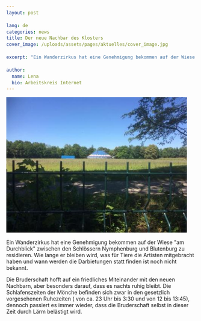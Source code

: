 ```yaml
---
layout: post

lang: de
categories: news
title: Der neue Nachbar des Klosters
cover_image: /uploads/assets/pages/aktuelles/cover_image.jpg

excerpt: "Ein Wanderzirkus hat eine Genehmigung bekommen auf der Wiese \"am Durchblick\" zwischen den Schlössern Nymphenburg und Blutenburg zu residieren. Wie lange er bleiben wird..."

author:
  name: Lena
  bio: Arbeitskreis Internet
---
```

![/uploads/media/2018/IMG-20180701.jpg](/uploads/media/2018/IMG-20180701.jpg)

Ein Wanderzirkus hat eine Genehmigung bekommen auf der Wiese "am Durchblick" zwischen den Schlössern Nymphenburg und Blutenburg zu residieren. Wie lange er bleiben wird, was für Tiere die Artisten mitgebracht haben und wann werden die Darbietungen statt finden ist noch nicht bekannt.

Die Bruderschaft hofft auf ein friedliches Miteinander mit den neuen Nachbarn, aber besonders darauf, dass es nachts ruhig bleibt.
Die Schlafenszeiten der Mönche befinden sich zwar in den gesetzlich vorgesehenen Ruhezeiten ( von ca. 23 Uhr bis 3:30 und von 12 bis 13:45), dennoch passiert es immer wieder, dass die Bruderschaft selbst in dieser Zeit durch Lärm belästigt wird.
